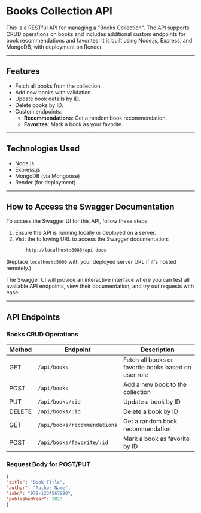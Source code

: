 # Books Collection API

This is a RESTful API for managing a "Books Collection". The API supports CRUD operations on books and includes additional custom endpoints for book recommendations and favorites. It is built using Node.js, Express, and MongoDB, with deployment on Render.

---

## **Features**
- Fetch all books from the collection.
- Add new books with validation.
- Update book details by ID.
- Delete books by ID.
- Custom endpoints:
  - **Recommendations**: Get a random book recommendation.
  - **Favorites**: Mark a book as your favorite.

---

## **Technologies Used**
- Node.js
- Express.js
- MongoDB (via Mongoose)
- Render (for deployment)

---

## How to Access the Swagger Documentation
To access the Swagger UI for this API, follow these steps:

1. Ensure the API is running locally or deployed on a server.
2. Visit the following URL to access the Swagger documentation:
    ```bash
        http://localhost:8080/api-docs

(Replace `localhost:5000` with your deployed server URL if it's hosted remotely.)

The Swagger UI will provide an interactive interface where you can test all available API endpoints, view their documentation, and try out requests with ease.

---

## API Endpoints

### Books CRUD Operations

| Method | Endpoint                  | Description                                      |
|--------|---------------------------|--------------------------------------------------|
| GET    | `/api/books`              | Fetch all books or favorite books based on user role |
| POST   | `/api/books`              | Add a new book to the collection                 |
| PUT    | `/api/books/:id`          | Update a book by ID                             |
| DELETE | `/api/books/:id`          | Delete a book by ID                             |
| GET    | `/api/books/recommendations` | Get a random book recommendation                |
| POST   | `/api/books/favorite/:id` | Mark a book as favorite by ID                    |

### Request Body for POST/PUT
```json
{
"title": "Book Title",
"author": "Author Name",
"isbn": "978-1234567890",
"publishedYear": 2023
}


